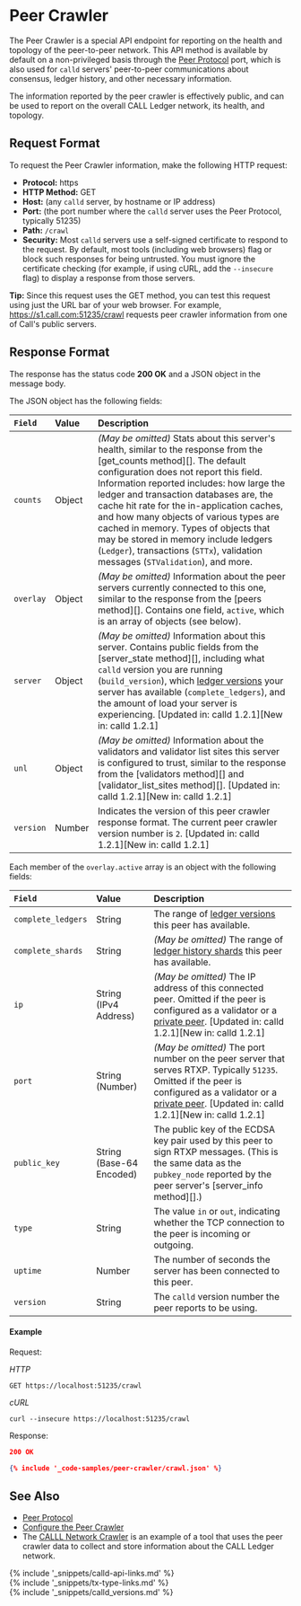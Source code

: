 # Peer Crawler

The Peer Crawler is a special API endpoint for reporting on the health and topology of the peer-to-peer network. This API method is available by default on a non-privileged basis through the [Peer Protocol](peer-protocol.html) port, which is also used for `calld` servers' peer-to-peer communications about consensus, ledger history, and other necessary information.

The information reported by the peer crawler is effectively public, and can be used to report on the overall CALL Ledger network, its health, and topology.

## Request Format

To request the Peer Crawler information, make the following HTTP request:

- **Protocol:** https
- **HTTP Method:** GET
- **Host:** (any `calld` server, by hostname or IP address)
- **Port:** (the port number where the `calld` server uses the Peer Protocol, typically 51235)
- **Path:** `/crawl`
- **Security:** Most `calld` servers use a self-signed certificate to respond to the request. By default, most tools (including web browsers) flag or block such responses for being untrusted. You must ignore the certificate checking (for example, if using cURL, add the `--insecure` flag) to display a response from those servers.

**Tip:** Since this request uses the GET method, you can test this request using just the URL bar of your web browser. For example, <https://s1.call.com:51235/crawl> requests peer crawler information from one of Call's public servers.

## Response Format

The response has the status code **200 OK** and a JSON object in the message body.

The JSON object has the following fields:

| `Field`          | Value  | Description                                      |
|:-----------------|:-------|:-------------------------------------------------|
| `counts`         | Object | _(May be omitted)_ Stats about this server's health, similar to the response from the [get_counts method][]. The default configuration does not report this field. Information reported includes: how large the ledger and transaction databases are, the cache hit rate for the in-application caches, and how many objects of various types are cached in memory. Types of objects that may be stored in memory include ledgers (`Ledger`), transactions (`STTx`), validation messages (`STValidation`), and more. |
| `overlay` | Object  | _(May be omitted)_ Information about the peer servers currently connected to this one, similar to the response from the [peers method][]. Contains one field, `active`, which is an array of objects (see below). |
| `server`         | Object | _(May be omitted)_ Information about this server. Contains public fields from the [server_state method][], including what `calld` version you are running (`build_version`), which [ledger versions](ledger-history.html) your server has available (`complete_ledgers`), and the amount of load your server is experiencing. [Updated in: calld 1.2.1][New in: calld 1.2.1] |
| `unl`            | Object | _(May be omitted)_ Information about the validators and validator list sites this server is configured to trust, similar to the response from the [validators method][] and [validator_list_sites method][]. [Updated in: calld 1.2.1][New in: calld 1.2.1] |
| `version`        | Number | Indicates the version of this peer crawler response format. The current peer crawler version number is `2`. [Updated in: calld 1.2.1][New in: calld 1.2.1] |

Each member of the `overlay.active` array is an object with the following fields:

| `Field`      | Value                    | Description                        |
|:-------------|:-------------------------|:-----------------------------------|
| `complete_ledgers` | String | The range of [ledger versions](ledger-history.html) this peer has available. |
| `complete_shards` | String | _(May be omitted)_ The range of [ledger history shards](history-sharding.html) this peer has available. |
| `ip`         | String (IPv4 Address)    | _(May be omitted)_ The IP address of this connected peer. Omitted if the peer is configured as a validator or a [private peer](peer-protocol.html#private-peers). [Updated in: calld 1.2.1][New in: calld 1.2.1] |
| `port`       | String (Number)          | _(May be omitted)_ The port number on the peer server that serves RTXP. Typically `51235`. Omitted if the peer is configured as a validator or a [private peer](peer-protocol.html#private-peers). [Updated in: calld 1.2.1][New in: calld 1.2.1] |
| `public_key` | String (Base-64 Encoded) | The public key of the ECDSA key pair used by this peer to sign RTXP messages. (This is the same data as the `pubkey_node` reported by the peer server's [server_info method][].) |
| `type`       | String                   | The value `in` or `out`, indicating whether the TCP connection to the peer is incoming or outgoing. |
| `uptime`     | Number                   | The number of seconds the server has been connected to this peer. |
| `version`    | String                   | The `calld` version number the peer reports to be using. |

#### Example

Request:

<!-- MULTICODE_BLOCK_START -->

*HTTP*

```
GET https://localhost:51235/crawl
```

*cURL*

```
curl --insecure https://localhost:51235/crawl
```

<!-- MULTICODE_BLOCK_END -->

Response:

```json
200 OK

{% include '_code-samples/peer-crawler/crawl.json' %}
```


## See Also

- [Peer Protocol](peer-protocol.html)
- [Configure the Peer Crawler](configure-the-peer-crawler.html)
- The [CALLL Network Crawler](https://github.com/callchain/call-lib-network-crawler) is an example of a tool that uses the peer crawler data to collect and store information about the CALL Ledger network.


<!--{# common link defs #}-->
{% include '_snippets/calld-api-links.md' %}			
{% include '_snippets/tx-type-links.md' %}			
{% include '_snippets/calld_versions.md' %}
